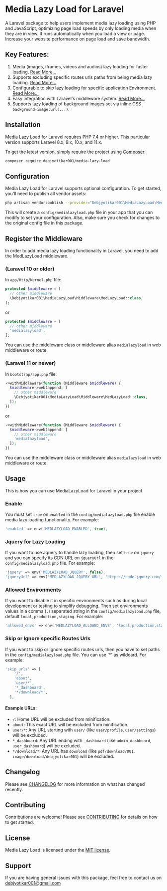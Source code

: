 # Media Lazy Load for Laravel

A Laravel package to help users implement media lazy loading using PHP and JavaScript, optimizing page load speeds by only loading media when they are in view. It runs automatically when you load a view or page. Increase your website performance on page load and save bandwidth.

## Key Features:

1. Media (images, iframes, videos and audios) lazy loading for faster loading. [Read More...](#enable)
2. Supports excluding specific routes urls paths from being media lazy loading. [Read More...](#skip-or-ignore-specific-routes-urls)
3. Configurable to skip lazy loading for specific application Environment. [Read More...](#allowed-environments)
4. Easy integration with Laravel's middleware system. [Read More...](#register-the-middleware)
5. Supports lazy loading of background images set via inline CSS `background-image:url(...)`.

## Installation

Media Lazy Load for Laravel requires PHP 7.4 or higher. This particular version supports Laravel 8.x, 9.x, 10.x, and 11.x.

To get the latest version, simply require the project using [Composer](https://getcomposer.org):

```sh
composer require debjyotikar001/media-lazy-load
```

## Configuration

Media Lazy Load for Laravel supports optional configuration. To get started, you'll need to publish all vendor assets:

```sh
php artisan vendor:publish --provider="Debjyotikar001\MediaLazyLoad\MediaLazyLoadServiceProvider"
```

This will create a `config/medialazyload.php` file in your app that you can modify to set your configuration. Also, make sure you check for changes to the original config file in this package.

## Register the Middleware
In order to add media lazy loading functionality in Laravel, you need to add the MedLazyLoad middleware.

### (Laravel 10 or older)
In `app/Http/Kernel.php` file:

```php
protected $middleware = [
  // other middleware
  \Debjyotikar001\MediaLazyLoad\Middleware\MedLazyLoad::class,
];
```
or 
```php
protected $middleware = [
  // other middleware
  'medialazyload',
];
```
You can use the middleware class or middleware alias `medialazyload` in web middleware or route.

### (Laravel 11 or newer)
In `bootstrap/app.php` file:

```php
->withMiddleware(function (Middleware $middleware) {
  $middleware->web(append: [
    // other middleware
    \Debjyotikar001\MediaLazyLoad\Middleware\MedLazyLoad::class,
  ]);
})
```
or 
```php
->withMiddleware(function (Middleware $middleware) {
  $middleware->web(append: [
    // other middleware
    'medialazyload',
  ]);
})
```
You can use the middleware class or middleware alias `medialazyload` in web middleware or route.

## Usage
This is how you can use MediaLazyLoad for Laravel in your project.

### Enable
You must set `true` on `enabled` in the `config/medialazyload.php` file enable media lazy loading functionality. For example:

```php
'enabled' => env('MEDLAZYLOAD_ENABLED', true),
```

### Jquery for Lazy Loading
If you want to use Jquery to handle lazy loading, then set `true` on `jquery` and you can specify its CDN URL on `jqueryUrl` in the `config/medialazyload.php` file. For example:

```php
'jquery' => env('MEDLAZYLOAD_JQUERY', false),
'jqueryUrl' => env('MEDLAZYLOAD_JQUERY_URL', 'https://code.jquery.com/jquery-3.7.1.min.js'),
```

### Allowed Environments
If you want to disable it in specific environments such as during local development or testing to simplify debugging. Then set environments values in a comma (`,`) separated string in the `config/medialazyload.php` file, default `local,production,staging`. For example:

```php
'allowed_envs' => env('MEDLAZYLOAD_ALLOWED_ENVS', 'local,production,staging'),
```

### Skip or Ignore specific Routes Urls
If you want to skip or ignore specific routes urls, then you have to set paths in the `config/medialazyload.php` file. You can use '*' as wildcard. For example:

```php
'skip_urls' => [
    '/',
    'about',
    'user/*',
    '*_dashboard',
    '*/download/*',
  ],
```
#### Example URLs:
- `/`: Home URL will be excluded from minification.
- `about`: This exact URL will be excluded from minification.
- `user/*`: Any URL starting with `user/` (like `user/profile`, `user/settings`) will be excluded.
- `*_dashboard`: Any URL ending with `_dashboard` (like `admin_dashboard`, `user_dashboard`) will be excluded.
- `*/download/*`: Any URL has `download` (like `pdf/download/001`, `image/download/debjyotikar001`) will be excluded.

## Changelog

Please see [CHANGELOG](CHANGELOG.md) for more information on what has changed recently.

## Contributing

Contributions are welcome! Please see [CONTRIBUTING](CONTRIBUTING.md) for details on how to get started.

## License

Media Lazy Load is licensed under the [MIT license](LICENSE).

## Support

If you are having general issues with this package, feel free to contact us on [debjyotikar001@gmail.com](mailto:debjyotikar001@gmail.com)
